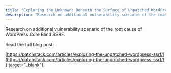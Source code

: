 ```yaml
---
title: "Exploring the Unknown: Beneath the Surface of Unpatched WordPress SSRF"
description: "Research on additional vulnerability scenario of the root cause of WordPress Core Blind SSRF."
---
```


Research on additional vulnerability scenario of the root cause of WordPress Core Blind SSRF.

Read the full blog post:

[https://patchstack.com/articles/exploring-the-unpatched-wordpress-ssrf/](https://patchstack.com/articles/exploring-the-unpatched-wordpress-ssrf/){:target="_blank"}